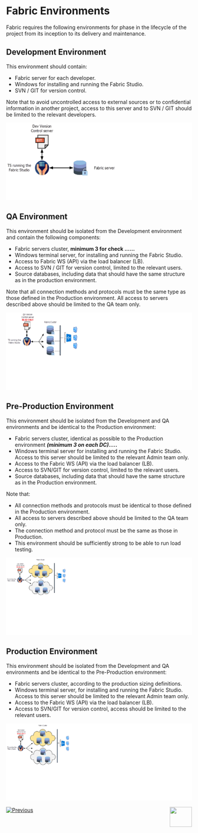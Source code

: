 # Fabric Environments

Fabric requires the following environments for phase in the lifecycle of the project from its inception to its delivery and maintenance. 

## Development Environment
This environment should contain:
- Fabric server for each developer.
- Windows for installing and running the Fabric Studio.
- SVN / GIT for version control.

Note that to avoid uncontrolled access to external sources or to confidential information in another project, access to this server and to SVN / GIT should be limited to the relevant developers.

<img src="/articles/99_fabric_infras/devops/images/01_devop-devEnv.png">

## QA Environment

This environment should be isolated from the Development environment and contain the following components:

- Fabric servers cluster, **minimum 3 for check ......**
- Windows terminal server, for installing and running the Fabric Studio.
- Access to Fabric WS (API) via the load balancer (LB).
- Access to SVN / GIT for version control, limited to the relevant users. 
- Source databases, including data that should have the same structure as in the production environment.

Note that all connection methods and protocols must be the same type as those defined in the Production environment. 
All access to servers described above should be limited to the QA team only.

<img src="/articles/99_fabric_infras/devops/images/02_devop-QAEnv.png">

## Pre-Production Environment
This environment should be isolated from the Development and QA environments and be identical to the Production environment:

- Fabric servers cluster, identical as possible to the Production environment ***(minimum 3 on each DC).....***
- Windows terminal server for installing and running the Fabric Studio. Access to this server should be limited to the relevant Admin team only.
- Access to the Fabric WS (API) via the load balancer (LB).
- Access to SVN/GIT for version control, limited to the relevant users.
- Source databases, including data that should have the same structure as in the Production environment.

Note that:
- All connection methods and protocols must be identical to those defined in the Production environment. 
- All access to servers described above should be limited to the QA team only.
- The connection method and protocol must be the same as those in Production. 
- This environment should be sufficiently strong to be able to run load testing. 

<img src="/articles/99_fabric_infras/devops/images/03_devop-preProdEnv.png">

## Production Environment
This environment should be isolated from the Development and QA environments and be identical to the Pre-Production environment:

- Fabric servers cluster, according to the production sizing definitions.
- Windows terminal server, for installing and running the Fabric Studio. Access to this server should be limited to the relevant Admin team only.
- Access to the Fabric WS (API) via the load balancer (LB).
- Access to SVN/GIT for version control, access should be limited to the relevant users.

<img src="/articles/99_fabric_infras/devops/images/04_devop-prodEnv.png">



[![Previous](/articles/images/Previous.png)](/articles/99_fabric_infras/devops/01_fabric_security_overview.md)[<img align="right" width="60" height="54" src="/articles/images/Next.png">](/articles/99_fabric_infras/devops/03_fabric_and_cassandra_hardening.md)
